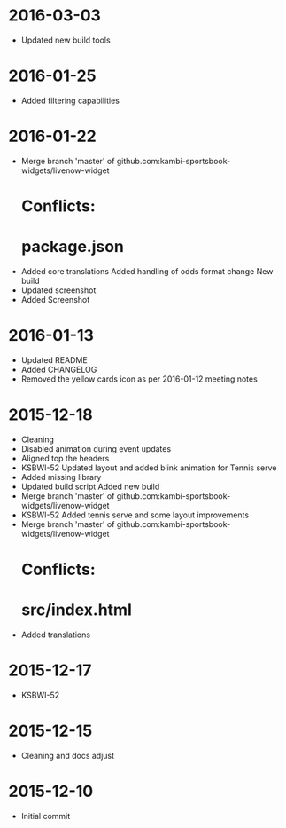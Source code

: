 2016-03-03
==========

  * Updated new build tools

2016-01-25
==========

  * Added filtering capabilities

2016-01-22
==========

  * Merge branch 'master' of github.com:kambi-sportsbook-widgets/livenow-widget
    # Conflicts:
    #    package.json
  * Added core translations
    Added handling of odds format change
    New build
  * Updated screenshot
  * Added Screenshot

2016-01-13
==========

  * Updated README
  * Added CHANGELOG
  * Removed the yellow cards icon as per 2016-01-12 meeting notes

2015-12-18
==========

  * Cleaning
  * Disabled animation during event updates
  * Aligned top the headers
  * KSBWI-52 Updated layout and added blink animation for Tennis serve
  * Added missing library
  * Updated build script
    Added new build
  * Merge branch 'master' of github.com:kambi-sportsbook-widgets/livenow-widget
  * KSBWI-52 Added tennis serve and some layout improvements
  * Merge branch 'master' of github.com:kambi-sportsbook-widgets/livenow-widget
    # Conflicts:
    #    src/index.html
  * Added translations

2015-12-17
==========

  * KSBWI-52

2015-12-15
==========

  * Cleaning and docs adjust

2015-12-10
==========

  * Initial commit
